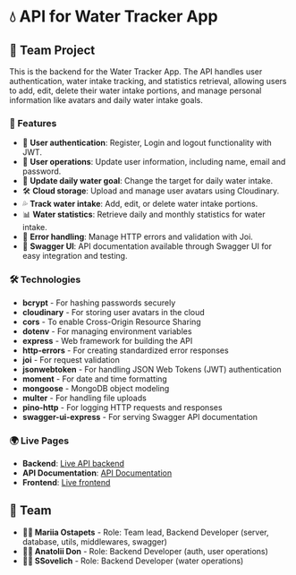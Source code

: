 # 💧 API for Water Tracker App

## 🚀 Team Project

This is the backend for the Water Tracker App. The API handles user authentication, water intake tracking, and statistics retrieval, allowing users to add, edit, delete their water intake portions, and manage personal information like avatars and daily water intake goals.

### 🚀 Features

- 🔐 **User authentication**: Register, Login and logout functionality with JWT.
- 👤 **User operations**: Update user information, including name, email and password.
- 🥤 **Update daily water goal**: Change the target for daily water intake.
- 🛠️ **Cloud storage**: Upload and manage user avatars using Cloudinary.
- 💦 **Track water intake**: Add, edit, or delete water intake portions.
- 📊 **Water statistics**: Retrieve daily and monthly statistics for water intake.
- 🔄 **Error handling**: Manage HTTP errors and validation with Joi.
- 📜 **Swagger UI**: API documentation available through Swagger UI for easy integration and testing.

### 🛠️ Technologies

- **bcrypt** - For hashing passwords securely
- **cloudinary** - For storing user avatars in the cloud
- **cors** - To enable Cross-Origin Resource Sharing
- **dotenv** - For managing environment variables
- **express** - Web framework for building the API
- **http-errors** - For creating standardized error responses
- **joi** - For request validation
- **jsonwebtoken** - For handling JSON Web Tokens (JWT) authentication
- **moment** - For date and time formatting
- **mongoose** - MongoDB object modeling
- **multer** - For handling file uploads
- **pino-http** - For logging HTTP requests and responses
- **swagger-ui-express** - For serving Swagger API documentation

### 🌍 Live Pages

- **Backend**: [Live API backend](https://project-group-05-backend.onrender.com/)
- **API Documentation**: [API Documentation](https://project-group-05-backend.onrender.com/api-docs/)
- **Frontend**: [Live frontend](https://water-tracker-dusky.vercel.app/)

## 👥 Team

- **👩‍💻 Mariia Ostapets** - Role: Team lead, Backend Developer (server, database, utils, middlewares, swagger)
- **👨‍💻 Anatolii Don** - Role: Backend Developer (auth, user operations)
- **👨‍💻 SSovelich** - Role: Backend Developer (water operations)
